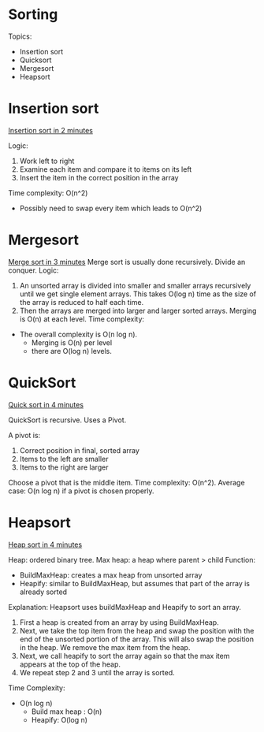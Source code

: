 # Sorting
Topics: 
- Insertion sort 
- Quicksort 
- Mergesort
- Heapsort


# Insertion sort
[Insertion sort in 2 minutes](https://www.youtube.com/watch?v=JU767SDMDvA)

Logic: 
1. Work left to right 
2. Examine each item and compare it to items on its left 
3. Insert the item in the correct position in the array 

Time complexity: O(n^2)
- Possibly need to swap every item which leads to O(n^2) 

# Mergesort
[Merge sort in 3 minutes](https://www.youtube.com/watch?v=4VqmGXwpLqc)
Merge sort is usually done recursively. Divide an conquer. 
Logic: 
1. An unsorted array is divided into smaller and smaller arrays recursively until we get single element arrays. This takes O(log n) time as the size of the array is reduced to half each time. 
2. Then the arrays are merged into larger and larger sorted arrays. Merging is O(n) at each level. 
Time complexity: 
- The overall complexity is O(n log n).
  - Merging is O(n) per level
  - there are O(log n) levels. 


# QuickSort
[Quick sort in 4 minutes](https://www.youtube.com/watch?v=Hoixgm4-P4M)

QuickSort is recursive. Uses a Pivot. 

A pivot is: 
1. Correct position in final, sorted array 
2. Items to the left are smaller 
3. Items to the right are larger

Choose a pivot that is the middle item. 
Time complexity: O(n^2). 
Average case: O(n log n) if a pivot is chosen properly. 


# Heapsort
[Heap sort in 4 minutes](https://www.youtube.com/watch?v=2DmK_H7IdTo)

Heap: ordered binary tree.
Max heap: a heap where parent > child 
Function:
- BuildMaxHeap: creates a max heap from unsorted array 
- Heapify: similar to BuildMaxHeap, but assumes that part of the array is already sorted 

Explanation: 
Heapsort uses buildMaxHeap and Heapify to sort an array. 
1. First a heap is created from an array by using BuildMaxHeap. 
2. Next, we take the top item from the heap and swap the position with the end of the unsorted portion of the array. This will also swap the position in the heap. We remove the max item from the heap. 
3. Next, we call heapify to sort the array again so that the max item appears at the top of the heap. 
4. We repeat step 2 and 3 until the array is sorted. 

Time Complexity:
- O(n log n) 
  - Build max heap : O(n)
  - Heapify: O(log n)